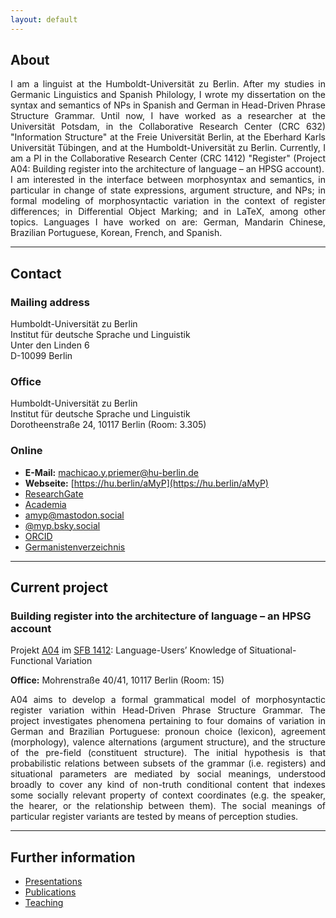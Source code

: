 ```yaml
---
layout: default
---
```


## About 

<div style="text-align: justify"> 
I am a linguist at the Humboldt-Universität zu Berlin. After my studies in Germanic Linguistics and Spanish Philology, I wrote my dissertation on the syntax and semantics of NPs in Spanish and German in Head-Driven Phrase Structure Grammar. Until now, I have worked as a researcher at the Universität Potsdam, in the Collaborative Research Center (CRC 632) "Information Structure" at the Freie Universität Berlin, at the Eberhard Karls Universität Tübingen, and at the Humboldt-Universität zu Berlin. Currently, I am a PI in the Collaborative Research Center (CRC 1412) "Register" (Project A04: Building register into the architecture of language – an HPSG account). 
</div>


<div style="text-align: justify"> 
I am interested in the interface between morphosyntax and semantics, in particular in change of state expressions, argument structure, and NPs; in formal modeling of morphosyntactic variation in the context of register differences; in Differential Object Marking; and in LaTeX, among other topics. Languages I have worked on are: German, Mandarin Chinese, Brazilian Portuguese, Korean, French, and Spanish.
</div>


* * *  

  
## Contact

### Mailing address

Humboldt-Universität zu Berlin  
Institut für deutsche Sprache und Linguistik  
Unter den Linden 6  
D-10099 Berlin


### Office
Humboldt-Universität zu Berlin  
Institut für deutsche Sprache und Linguistik  
Dorotheenstraße 24, 10117 Berlin (Room: 3.305)


### Online

* **E-Mail:**
[machicao.y.priemer@hu-berlin.de](mailto:machicao.y.priemer@hu-berlin.de)
* **Webseite:** 
[https://hu.berlin/aMyP](https://hu.berlin/aMyP)
* [ResearchGate](https://www.researchgate.net/profile/Antonio-Machicao-Y-Priemer)
* [Academia](https://hu-berlin.academia.edu/aMyP)
* [amyp@mastodon.social](https://mastodon.social/@amyp)
* [@myp.bsky.social](https://bsky.app/profile/myp.bsky.social)
* [ORCID](https://orcid.org/0000-0001-7321-0795)
* [Germanistenverzeichnis](http://www.germanistenverzeichnis.phil.uni-erlangen.de/institutslisten/files/de/09200_de/9202_de.html)


* * *
  
  
## Current project

### Building register into the architecture of language – an HPSG account

Projekt [A04](https://sfb1412.hu-berlin.de/de/projekte/a04/) im [SFB 1412](https://sfb1412.hu-berlin.de): Language-Users’ Knowledge of Situational-Functional Variation

**Office:** Mohrenstraße 40/41, 10117 Berlin (Room: 15)


<div style="text-align: justify"> 
A04 aims to develop a formal grammatical model of morphosyntactic register variation within Head-Driven Phrase Structure Grammar. The project investigates phenomena pertaining to four domains of variation in German and Brazilian Portuguese: pronoun choice (lexicon), agreement (morphology), valence alternations (argument structure), and the structure of the pre-field (constituent structure). The initial hypothesis is that probabilistic relations between subsets of the grammar (i.e. registers) and situational parameters are mediated by social meanings, understood broadly to cover any kind of non-truth conditional content that indexes some socially relevant property of context coordinates (e.g. the speaker, the hearer, or the relationship between them).  The social meanings of particular register variants are tested by means of perception studies. 
</div>


* * *


## Further information

*   [Presentations](https://www.linguistik.hu-berlin.de/de/staff/amyp/vortraege)
*   [Publications](https://www.linguistik.hu-berlin.de/de/staff/amyp/publikationen)
*   [Teaching](https://www.linguistik.hu-berlin.de/de/staff/amyp/fruehereLV)

